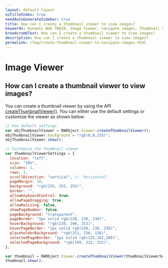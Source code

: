 ```yaml
---
layout: default-layout
noTitleIndex: true
needAutoGenerateSidebar: true
title: How can I create a thumbnail viewer to view images?
keywords: Dynamic Web TWAIN, Image Viewer, navigate images, thumbnail viewer
breadcrumbText: How can I create a thumbnail viewer to view images?
description: How can I create a thumbnail viewer to view images?
permalink: /faq/create-thumbnail-viewer-to-navigate-images.html
---
```


# Image Viewer

## How can I create a thumbnail viewer to view images?

You can create a thumbnail viewer by using the API <a href="https://www.dynamsoft.com/web-twain/docs/info/api/WebTwain_Viewer.html?ver=latest#createthumbnailviewer" target="_blank">createThumbnailViewer()</a>. You can either use the default settings or customize the viewer as shown below:

```javascript
// Use default settings
var objThumbnailViewer = DWObject.Viewer.createThumbnailViewer();
objThumbnailViewer.background = "rgb(0,0,255)";
objThumbnailViewer.show();

// Customize the thumbnail viewer
var thumbnailViewerSettings = {
  location: "left",
  size: "30%",
  columns: 1,
  rows: 3,
  scrollDirection: "vertical", // 'horizontal'
  pageMargin: 10,
  background: "rgb(255, 255, 255)",
  border: "",
  allowKeyboardControl: true,
  allowPageDragging: true,
  allowResizing: false,
  showPageNumber: false,
  pageBackground: "transparent",
  pageBorder: "1px solid rgb(238, 238, 238)",
  hoverBackground: "rgb(239, 246, 253)",
  hoverPageBorder: "1px solid rgb(238, 238, 238)",
  placeholderBackground: "rgb(251, 236, 136)",
  selectedPageBorder: "1px solid rgb(125,162,206)",
  selectedPageBackground: "rgb(199, 222, 252)",
};

var thumbnail = DWObject.Viewer.createThumbnailViewer(thumbnailViewerSettings);
thumbnail.show();
```

